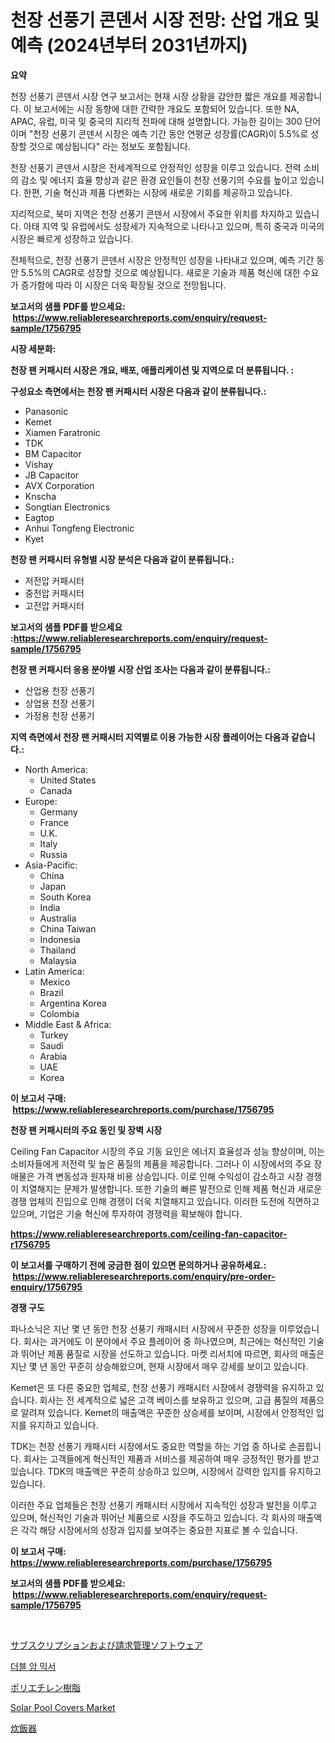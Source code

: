 <p><h1>천장 선풍기 콘덴서 시장 전망: 산업 개요 및 예측 (2024년부터 2031년까지)</h1></p><p><strong>요약</strong></p>
<p><p>천장 선풍기 콘덴서 시장 연구 보고서는 현재 시장 상황을 감안한 짧은 개요를 제공합니다. 이 보고서에는 시장 동향에 대한 간략한 개요도 포함되어 있습니다. 또한 NA, APAC, 유럽, 미국 및 중국의 지리적 전파에 대해 설명합니다. 가능한 길이는 300 단어이며 "천장 선풍기 콘덴서 시장은 예측 기간 동안 연평균 성장률(CAGR)이 5.5%로 성장할 것으로 예상됩니다" 라는 정보도 포함됩니다.</p><p>천장 선풍기 콘덴서 시장은 전세계적으로 안정적인 성장을 이루고 있습니다. 전력 소비의 감소 및 에너지 효율 향상과 같은 환경 요인들이 천장 선풍기의 수요를 높이고 있습니다. 한편, 기술 혁신과 제품 다변화는 시장에 새로운 기회를 제공하고 있습니다.</p><p>지리적으로, 북미 지역은 천장 선풍기 콘덴서 시장에서 주요한 위치를 차지하고 있습니다. 아태 지역 및 유럽에서도 성장세가 지속적으로 나타나고 있으며, 특히 중국과 미국의 시장은 빠르게 성장하고 있습니다.</p><p>전체적으로, 천장 선풍기 콘덴서 시장은 안정적인 성장을 나타내고 있으며, 예측 기간 동안 5.5%의 CAGR로 성장할 것으로 예상됩니다. 새로운 기술과 제품 혁신에 대한 수요가 증가함에 따라 이 시장은 더욱 확장될 것으로 전망됩니다.</p></p>
<p><strong>보고서의 샘플 PDF를 받으세요: &nbsp;<a href="https://www.reliableresearchreports.com/enquiry/request-sample/1756795">https://www.reliableresearchreports.com/enquiry/request-sample/1756795</a></strong></p>
<p><strong>시장 세분화:</strong></p>
<p><strong> 천장 팬 커패시터 시장은 개요, 배포, 애플리케이션 및 지역으로 더 분류됩니다. :</strong></p>
<p><strong>구성요소 측면에서는 천장 팬 커패시터 시장은 다음과 같이 분류됩니다.:</strong></p>
<p><ul><li>Panasonic</li><li>Kemet</li><li>Xiamen Faratronic</li><li>TDK</li><li>BM Capacitor</li><li>Vishay</li><li>JB Capacitor</li><li>AVX Corporation</li><li>Knscha</li><li>Songtian Electronics</li><li>Eagtop</li><li>Anhui Tongfeng Electronic</li><li>Kyet</li></ul></p>
<p><strong> 천장 팬 커패시터 유형별 시장 분석은 다음과 같이 분류됩니다.:</strong></p>
<p><ul><li>저전압 커패시터</li><li>중전압 커패시터</li><li>고전압 커패시터</li></ul></p>
<p><strong>보고서의 샘플 PDF를 받으세요 :<a href="https://www.reliableresearchreports.com/enquiry/request-sample/1756795">https://www.reliableresearchreports.com/enquiry/request-sample/1756795</a></strong></p>
<p><strong> 천장 팬 커패시터 응용 분야별 시장 산업 조사는 다음과 같이 분류됩니다.:</strong></p>
<p><ul><li>산업용 천장 선풍기</li><li>상업용 천장 선풍기</li><li>가정용 천장 선풍기</li></ul></p>
<p><strong>지역 측면에서 천장 팬 커패시터 지역별로 이용 가능한 시장 플레이어는 다음과 같습니다.:</strong></p>
<p><ul>
    <li>
        North America:
        <ul>
            <li>United States</li>
            <li>Canada</li>
        </ul>
    </li>
    <li>
        Europe:
        <ul>
            <li>Germany</li>
            <li>France</li>
            <li>U.K.</li>
            <li>Italy</li>
            <li>Russia</li>
        </ul>
    </li>
    <li>
        Asia-Pacific:
        <ul>
            <li>China</li>
            <li>Japan</li>
            <li>South Korea</li>
            <li>India</li>
            <li>Australia</li>
            <li>China Taiwan</li>
            <li>Indonesia</li>
            <li>Thailand</li>
            <li>Malaysia</li>
        </ul>
    </li>
    <li>
        Latin America:
        <ul>
            <li>Mexico</li>
            <li>Brazil</li>
            <li>Argentina Korea</li>
            <li>Colombia</li>
        </ul>
    </li>
    <li>
        Middle East & Africa:
        <ul>
            <li>Turkey</li>
            <li>Saudi</li>
            <li>Arabia</li>
            <li>UAE</li>
            <li>Korea</li>
        </ul>
    </li>
    </ul></p>
<p><strong>이 보고서 구매: &nbsp;<a href="https://www.reliableresearchreports.com/purchase/1756795">https://www.reliableresearchreports.com/purchase/1756795</a></strong></p>
<p><strong>천장 팬 커패시터의 주요 동인 및 장벽 시장</strong></p>
<p><p>Ceiling Fan Capacitor 시장의 주요 기동 요인은 에너지 효율성과 성능 향상이며, 이는 소비자들에게 저전력 및 높은 품질의 제품을 제공합니다. 그러나 이 시장에서의 주요 장애물은 가격 변동성과 원자재 비용 상승입니다. 이로 인해 수익성이 감소하고 시장 경쟁이 치열해지는 문제가 발생합니다. 또한 기술의 빠른 발전으로 인해 제품 혁신과 새로운 경쟁 업체의 진입으로 인해 경쟁이 더욱 치열해지고 있습니다. 이러한 도전에 직면하고 있으며, 기업은 기술 혁신에 투자하여 경쟁력을 확보해야 합니다.</p></p>
<p><strong><a href="https://www.reliableresearchreports.com/ceiling-fan-capacitor-r1756795">https://www.reliableresearchreports.com/ceiling-fan-capacitor-r1756795</a></strong></p>
<p><strong>이 보고서를 구매하기 전에 궁금한 점이 있으면 문의하거나 공유하세요.: &nbsp;<a href="https://www.reliableresearchreports.com/enquiry/pre-order-enquiry/1756795">https://www.reliableresearchreports.com/enquiry/pre-order-enquiry/1756795</a></strong></p>
<p><strong>경쟁 구도</strong></p>
<p><p>파나소닉은 지난 몇 년 동안 천장 선풍기 캐패시터 시장에서 꾸준한 성장을 이루었습니다. 회사는 과거에도 이 분야에서 주요 플레이어 중 하나였으며, 최근에는 혁신적인 기술과 뛰어난 제품 품질로 시장을 선도하고 있습니다. 마켓 리서치에 따르면, 회사의 매출은 지난 몇 년 동안 꾸준히 상승해왔으며, 현재 시장에서 매우 강세를 보이고 있습니다.</p><p>Kemet은 또 다른 중요한 업체로, 천장 선풍기 캐패시터 시장에서 경쟁력을 유지하고 있습니다. 회사는 전 세계적으로 넓은 고객 베이스를 보유하고 있으며, 고급 품질의 제품으로 알려져 있습니다. Kemet의 매출액은 꾸준한 상승세를 보이며, 시장에서 안정적인 입지를 유지하고 있습니다.</p><p>TDK는 천장 선풍기 캐패시터 시장에서도 중요한 역할을 하는 기업 중 하나로 손꼽힙니다. 회사는 고객들에게 혁신적인 제품과 서비스를 제공하여 매우 긍정적인 평가를 받고 있습니다. TDK의 매출액은 꾸준히 상승하고 있으며, 시장에서 강력한 입지를 유지하고 있습니다. </p><p>이러한 주요 업체들은 천장 선풍기 캐패시터 시장에서 지속적인 성장과 발전을 이루고 있으며, 혁신적인 기술과 뛰어난 제품으로 시장을 주도하고 있습니다. 각 회사의 매출액은 각각 해당 시장에서의 성장과 입지를 보여주는 중요한 지표로 볼 수 있습니다.</p></p>
<p><strong>이 보고서 구매: &nbsp; <a href="https://www.reliableresearchreports.com/purchase/1756795">https://www.reliableresearchreports.com/purchase/1756795</a></strong></p>
<p><strong>보고서의 샘플 PDF를 받으세요: &nbsp;<a href="https://www.reliableresearchreports.com/enquiry/request-sample/1756795">https://www.reliableresearchreports.com/enquiry/request-sample/1756795</a></strong><strong></strong></p>
<p>&nbsp;</p>
<p><p><a href="https://github.com/KaydenJohns1964/Market-Research-Report-List-1/blob/main/614620127349.md">サブスクリプションおよび請求管理ソフトウェア</a></p><p><a href="https://medium.com/@witoldadamczyk1904/%EB%8D%94%EB%B8%94-%EC%95%94-%EB%AF%B9%EC%84%9C-%EC%8B%9C%EC%9E%A5-%EC%8B%9C%EC%9E%A5-%EC%A0%90%EC%9C%A0%EC%9C%A8-%EC%8B%9C%EC%9E%A5-%EB%8F%99%ED%96%A5-%EB%B0%8F-%EB%AF%B8%EB%9E%98-%EC%84%B1%EC%9E%A5-%ED%83%90%EC%83%89-17cad933910f">더블 암 믹서</a></p><p><a href="https://medium.com/@wadeavis5656202/%E3%83%9D%E3%83%AA%E3%82%A8%E3%83%81%E3%83%AC%E3%83%B3%E6%A8%B9%E8%84%82%E5%B8%82%E5%A0%B4%E8%A6%8F%E6%A8%A1-%E5%B8%82%E5%A0%B4%E5%B1%95%E6%9C%9B%E3%81%A8%E5%B8%82%E5%A0%B4%E4%BA%88%E6%B8%AC-2024%E5%B9%B4%E3%81%8B%E3%82%892031%E5%B9%B4-ed60dc82cddd">ポリエチレン樹脂</a></p><p><a href="https://github.com/mancsybtousav/Market-Research-Report-List-2/blob/main/solar-pool-covers-market.md">Solar Pool Covers Market</a></p><p><a href="https://github.com/marbadji/Market-Research-Report-List-1/blob/main/218634427347.md">炊飯器</a></p></p>